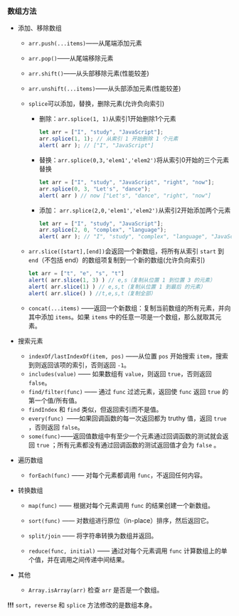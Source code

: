 ### 数组方法
* 添加、移除数组
    * `arr.push(...items)`——从尾端添加元素
    * `arr.pop()`——从尾端移除元素
    * `arr.shift()`——从头部移除元素(性能较差)
    * `arr.unshift(...items)`——从头部添加元素(性能较差)
    * `splice`可以添加，替换，删除元素(允许负向索引)
        * 删除：`arr.splice(1, 1)`从索引1开始删除1个元素
            ```javascript
            let arr = ["I", "study", "JavaScript"];
            arr.splice(1, 1); // 从索引 1 开始删除 1 个元素
            alert( arr ); // ["I", "JavaScript"]
            ```
        * 替换：`arr.splice(0,3,'elem1','elem2')`将从索引0开始的三个元素替换
            ```javascript
            let arr = ["I", "study", "JavaScript", "right", "now"];
            arr.splice(0, 3, "Let's", "dance");
            alert( arr ) // now ["Let's", "dance", "right", "now"]
            ```
        * 添加： `arr.splice(2,0,'elem1','elem2')`从索引2开始添加两个元素
            ```javascript
            let arr = ["I", "study", "JavaScript"];
            arr.splice(2, 0, "complex", "language");
            alert( arr ); // "I", "study", "complex", "language", "JavaScript"
            ```
    * `arr.slice([start],[end])`会返回一个新数组，将所有从索引 `start` 到 `end`（不包括 end）的数组项复制到一个新的数组(允许负向索引)
      
        ```javascript
        let arr = ["t", "e", "s", "t"]
        alert( arr.slice(1, 3) ) // e,s（复制从位置 1 到位置 3 的元素）
        alert( arr.slice(1) ) // e,s,t（复制从位置 1 到最后 的元素）
        alert( arr.slice() ) //t,e,s,t（复制全部）
        ```
    * `concat(...items)` ——返回一个新数组：复制当前数组的所有元素，并向其中添加 `items`。如果 `items` 中的任意一项是一个数组，那么就取其元素。
* 搜索元素
    * `indexOf/lastIndexOf(item, pos)` ——从位置 `pos` 开始搜索 `item`，搜索到则返回该项的索引，否则返回 `-1`。
    * `includes(value)` —— 如果数组有 `value`，则返回 `true`，否则返回 `false`。
    * `find/filter(func)` —— 通过 `func` 过滤元素，返回使 `func` 返回 `true` 的第一个值/所有值。
    * `findIndex` 和 `find` 类似，但返回索引而不是值。
    * `every(func) `——如果回调函数的每一次返回都为 truthy 值，返回 `true` ，否则返回 `false`。
    * `some(func)`——返回值数组中有至少一个元素通过回调函数的测试就会返回 `true` ；所有元素都没有通过回调函数的测试返回值才会为 `false` 。
* 遍历数组
  
    * `forEach(func)` —— 对每个元素都调用 `func`，不返回任何内容。
* 转换数组
    * `map(func)` —— 根据对每个元素调用 `func` 的结果创建一个新数组。
    
    * `sort(func)` —— 对数组进行原位（in-place）排序，然后返回它。
    
    * `split/join` —— 将字符串转换为数组并返回。
    
    * `reduce(func, initial)` —— 通过对每个元素调用 `func` 计算数组上的单个值，并在调用之间传递中间结果。
    
* 其他
  
    * `Array.isArray(arr)` 检查 `arr` 是否是一个数组。

**!!!** `sort`，`reverse` 和 `splice` 方法修改的是数组本身。